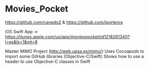 # Movies_Pocket
https://github.com/canedo2 & https://github.com/jporteros

iOS Swift App -> https://itunes.apple.com/us/app/moviespocket/id1218261340?l=es&ls=1&mt=8

Master MIMO Project (http://web.upsa.es/mimo/) 
Uses Cocoapods to import some GitHub libraries (Objective-C/Swift)
Shows how to use a header to use Objective-C classes in Swift


